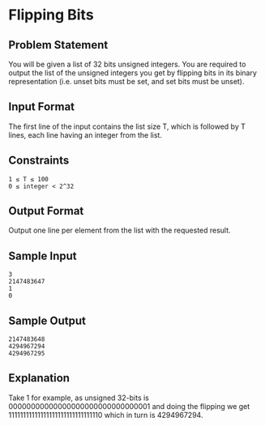 # Flipping Bits

## Problem Statement

You will be given a list of 32 bits unsigned integers. You are required to output the list of the unsigned integers you get by flipping bits in its binary representation (i.e. unset bits must be set, and set bits must be unset).

## Input Format

The first line of the input contains the list size T, which is followed by T lines, each line having an integer from the list.

## Constraints
```
1 ≤ T ≤ 100
0 ≤ integer < 2^32
```
## Output Format

Output one line per element from the list with the requested result.

## Sample Input
```
3
2147483647
1
0
```
## Sample Output
```
2147483648
4294967294
4294967295
```
## Explanation

Take 1 for example, as unsigned 32-bits is 00000000000000000000000000000001 and doing the flipping we get 11111111111111111111111111111110 which in turn is 4294967294.
